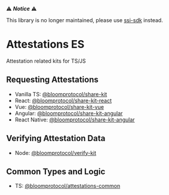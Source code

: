 :warning: **_Notice_** :warning:

This library is no longer maintained, please use [ssi-sdk](https://github.com/hellobloom/ssi-sdk) instead.

# Attestations ES

Attestation related kits for TS/JS

## Requesting Attestations

- Vanilla TS: [@bloomprotocol/share-kit](./packages/share-kit)
- React: [@bloomprotocol/share-kit-react](./packages/share-kit-react)
- Vue: [@bloomprotocol/share-kit-vue](./packages/share-kit-vue)
- Angular: [@bloomprotocol/share-kit-angular](./packages/share-kit-angular)
- React Native: [@bloomprotocol/share-kit-angular](./packages/share-kit-reactnative)

## Verifying Attestation Data

- Node: [@bloomprotocol/verify-kit](./packages/verify-kit)

## Common Types and Logic

- TS: [@bloomprotocol/attestations-common](./packages/attestations-common)
